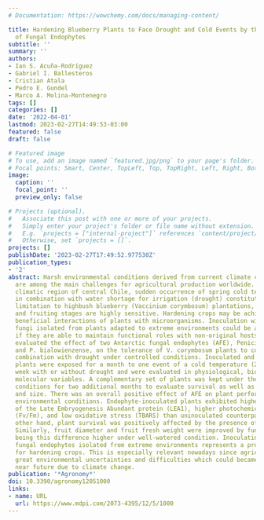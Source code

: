 ```yaml
---
# Documentation: https://wowchemy.com/docs/managing-content/

title: Hardening Blueberry Plants to Face Drought and Cold Events by the Application
  of Fungal Endophytes
subtitle: ''
summary: ''
authors:
- Ian S. Acuña-Rodríguez
- Gabriel I. Ballesteros
- Cristian Atala
- Pedro E. Gundel
- Marco A. Molina-Montenegro
tags: []
categories: []
date: '2022-04-01'
lastmod: 2023-02-27T14:49:53-03:00
featured: false
draft: false

# Featured image
# To use, add an image named `featured.jpg/png` to your page's folder.
# Focal points: Smart, Center, TopLeft, Top, TopRight, Left, Right, BottomLeft, Bottom, BottomRight.
image:
  caption: ''
  focal_point: ''
  preview_only: false

# Projects (optional).
#   Associate this post with one or more of your projects.
#   Simply enter your project's folder or file name without extension.
#   E.g. `projects = ["internal-project"]` references `content/project/deep-learning/index.md`.
#   Otherwise, set `projects = []`.
projects: []
publishDate: '2023-02-27T17:49:52.977530Z'
publication_types:
- '2'
abstract: Harsh environmental conditions derived from current climate change trends
  are among the main challenges for agricultural production worldwide. In the Mediterranean
  climatic region of central Chile, sudden occurrence of spring cold temperatures
  in combination with water shortage for irrigation (drought) constitutes a major
  limitation to highbush blueberry (Vaccinium corymbosum) plantations, as flowering
  and fruiting stages are highly sensitive. Hardening crops may be achievable by boosting
  beneficial interactions of plants with microorganisms. Inoculation with symbiotic
  fungi isolated from plants adapted to extreme environments could be a good strategy,
  if they are able to maintain functional roles with non-original hosts. Here, we
  evaluated the effect of two Antarctic fungal endophytes (AFE), Penicillium rubens
  and P. bialowienzense, on the tolerance of V. corymbosum plants to cold events in
  combination with drought under controlled conditions. Inoculated and uninoculated
  plants were exposed for a month to one event of a cold temperature (2 °C/8 h) per
  week with or without drought and were evaluated in physiological, biochemical, and
  molecular variables. A complementary set of plants was kept under the same environmental
  conditions for two additional months to evaluate survival as well as fruit weight
  and size. There was an overall positive effect of AFE on plant performance in both
  environmental conditions. Endophyte-inoculated plants exhibited higher gene expression
  of the Late Embryogenesis Abundant protein (LEA1), higher photochemical efficiency
  (Fv/Fm), and low oxidative stress (TBARS) than uninoculated counterparts. On the
  other hand, plant survival was positively affected by the presence of fungal endophytes.
  Similarly, fruit diameter and fruit fresh weight were improved by fungal inoculation,
  being this difference higher under well-watered condition. Inoculating plants with
  fungal endophytes isolated from extreme environments represents a promising alternative
  for hardening crops. This is especially relevant nowadays since agriculture is confronting
  great environmental uncertainties and difficulties which could became worse in the
  near future due to climate change.
publication: '*Agronomy*'
doi: 10.3390/agronomy12051000
links:
- name: URL
  url: https://www.mdpi.com/2073-4395/12/5/1000
---
```

